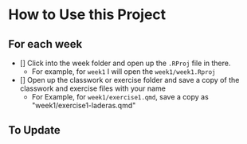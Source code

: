 # How to Use this Project

## For each week

- [] Click into the week folder and open up the `.RProj` file in there.
  - For example, for `week1` I will open the `week1/week1.Rproj`
- [] Open up the classwork or exercise folder and save a copy of the classwork and exercise files with your name
  - For Example, for `week1/exercise1.qmd`, save a copy as "week1/exercise1-laderas.qmd" 

## To Update

